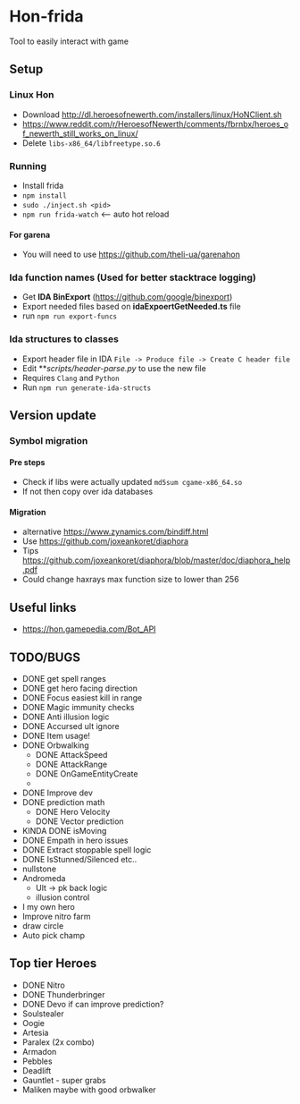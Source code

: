 # Hon-frida
Tool to easily interact with game

## Setup

### Linux Hon

* Download http://dl.heroesofnewerth.com/installers/linux/HoNClient.sh
* https://www.reddit.com/r/HeroesofNewerth/comments/fbrnbx/heroes_of_newerth_still_works_on_linux/
* Delete `libs-x86_64/libfreetype.so.6`

### Running

* Install frida
* `npm install`
* `sudo ./inject.sh <pid>`
* `npm run frida-watch` <-- auto hot reload

#### For garena 
* You will need to use https://github.com/theli-ua/garenahon

### Ida function names (Used for better stacktrace logging)
* Get **IDA BinExport** (https://github.com/google/binexport)
* Export needed files based on **idaExpoertGetNeeded.ts** file
* run `npm run export-funcs`

### Ida structures to classes
* Export header file in IDA `File -> Produce file -> Create C header file`
* Edit ***scripts/header-parse.py* to use the new file
* Requires `Clang` and `Python`
* Run `npm run generate-ida-structs`


## Version update

### Symbol migration

#### Pre steps
* Check if libs were actually updated `md5sum cgame-x86_64.so`
* If not then copy over ida databases

#### Migration
* alternative https://www.zynamics.com/bindiff.html
* Use https://github.com/joxeankoret/diaphora
* Tips https://github.com/joxeankoret/diaphora/blob/master/doc/diaphora_help.pdf
* Could change haxrays max function size to lower than 256

## Useful links

* https://hon.gamepedia.com/Bot_API

## TODO/BUGS

* DONE get spell ranges
* DONE get hero facing direction
* DONE Focus easiest kill in range
* DONE Magic immunity checks
* DONE Anti illusion logic 
* DONE Accursed ult ignore
* DONE Item usage!
* DONE Orbwalking
    * DONE AttackSpeed
    * DONE AttackRange
    * DONE OnGameEntityCreate
    *
* DONE Improve dev
* DONE prediction math
    * DONE Hero Velocity
    * DONE Vector prediction
* KINDA DONE isMoving
* DONE Empath in hero issues
* DONE Extract stoppable spell logic 
* DONE IsStunned/Silenced etc..
* nullstone
* Andromeda
    * Ult -> pk back logic
    * illusion control
* I my own hero
* Improve nitro farm
* draw circle
* Auto pick champ

## Top tier Heroes

* DONE Nitro
* DONE Thunderbringer
* DONE Devo if can improve prediction? 
* Soulstealer
* Oogie
* Artesia
* Paralex (2x combo)
* Armadon
* Pebbles
* Deadlift
* Gauntlet - super grabs
* Maliken maybe with good orbwalker